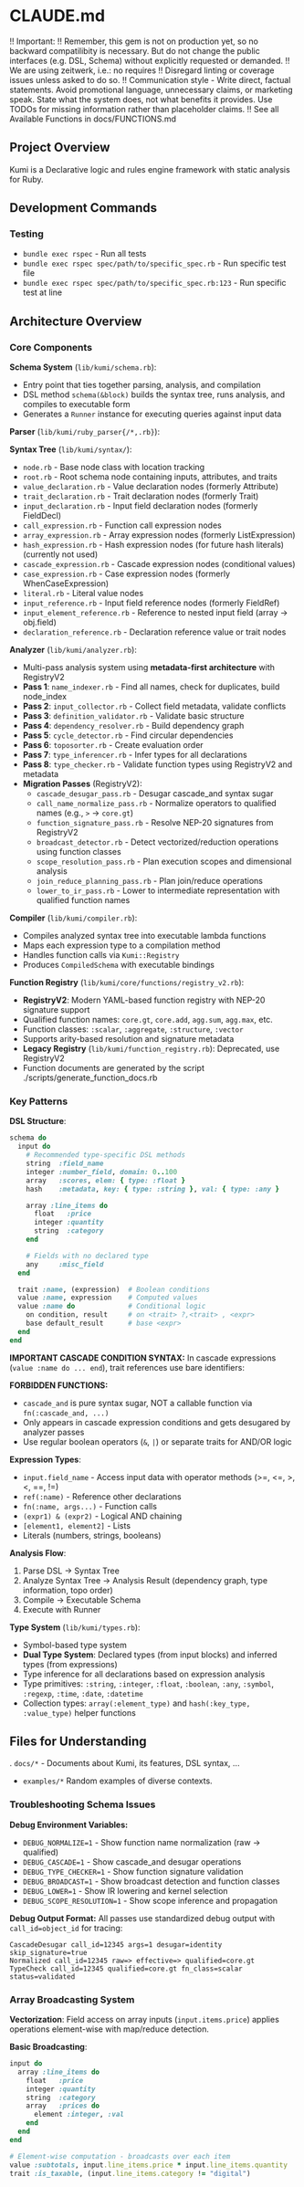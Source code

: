 # CLAUDE.md

!! Important:
!! Remember, this gem is not on production yet, so no backward compatilibity is necessary. But do not change the public interfaces (e.g. DSL, Schema) without explicitly requested or demanded. 
!! We are using zeitwerk, i.e.: no requires
!! Disregard linting or coverage issues unless asked to do so.
!! Communication style - Write direct, factual statements. Avoid promotional language, unnecessary claims, or marketing speak. State what the system does, not what benefits it provides. Use TODOs for missing information rather than placeholder claims.
!! See all Available Functions in docs/FUNCTIONS.md

## Project Overview

Kumi is a Declarative logic and rules engine framework with static analysis for Ruby.

## Development Commands

### Testing
- `bundle exec rspec` - Run all tests
- `bundle exec rspec spec/path/to/specific_spec.rb` - Run specific test file
- `bundle exec rspec spec/path/to/specific_spec.rb:123` - Run specific test at line

## Architecture Overview

### Core Components

**Schema System** (`lib/kumi/schema.rb`):
- Entry point that ties together parsing, analysis, and compilation
- DSL method `schema(&block)` builds the syntax tree, runs analysis, and compiles to executable form
- Generates a `Runner` instance for executing queries against input data

**Parser** (`lib/kumi/ruby_parser{/*,.rb}`):

**Syntax Tree** (`lib/kumi/syntax/`):
- `node.rb` - Base node class with location tracking
- `root.rb` - Root schema node containing inputs, attributes, and traits
- `value_declaration.rb` - Value declaration nodes (formerly Attribute)
- `trait_declaration.rb` - Trait declaration nodes (formerly Trait)
- `input_declaration.rb` - Input field declaration nodes (formerly FieldDecl)
- `call_expression.rb` - Function call expression nodes
- `array_expression.rb` - Array expression nodes (formerly ListExpression)
- `hash_expression.rb` - Hash expression nodes (for future hash literals) (currently not used)
- `cascade_expression.rb` - Cascade expression nodes (conditional values)
- `case_expression.rb` - Case expression nodes (formerly WhenCaseExpression)
- `literal.rb` - Literal value nodes
- `input_reference.rb` - Input field reference nodes (formerly FieldRef) 
- `input_element_reference.rb` - Reference to nested input field (array -> obj.field) 
- `declaration_reference.rb` - Declaration reference value or trait nodes

**Analyzer** (`lib/kumi/analyzer.rb`):
- Multi-pass analysis system using **metadata-first architecture** with RegistryV2
- **Pass 1**: `name_indexer.rb` - Find all names, check for duplicates, build node_index
- **Pass 2**: `input_collector.rb` - Collect field metadata, validate conflicts
- **Pass 3**: `definition_validator.rb` - Validate basic structure
- **Pass 4**: `dependency_resolver.rb` - Build dependency graph
- **Pass 5**: `cycle_detector.rb` - Find circular dependencies
- **Pass 6**: `toposorter.rb` - Create evaluation order
- **Pass 7**: `type_inferencer.rb` - Infer types for all declarations
- **Pass 8**: `type_checker.rb` - Validate function types using RegistryV2 and metadata
- **Migration Passes** (RegistryV2): 
  - `cascade_desugar_pass.rb` - Desugar cascade_and syntax sugar
  - `call_name_normalize_pass.rb` - Normalize operators to qualified names (e.g., `>` → `core.gt`)
  - `function_signature_pass.rb` - Resolve NEP-20 signatures from RegistryV2
  - `broadcast_detector.rb` - Detect vectorized/reduction operations using function classes
  - `scope_resolution_pass.rb` - Plan execution scopes and dimensional analysis
  - `join_reduce_planning_pass.rb` - Plan join/reduce operations
  - `lower_to_ir_pass.rb` - Lower to intermediate representation with qualified function names

**Compiler** (`lib/kumi/compiler.rb`):
- Compiles analyzed syntax tree into executable lambda functions
- Maps each expression type to a compilation method
- Handles function calls via `Kumi::Registry`
- Produces `CompiledSchema` with executable bindings

**Function Registry** (`lib/kumi/core/functions/registry_v2.rb`):
- **RegistryV2**: Modern YAML-based function registry with NEP-20 signature support
- Qualified function names: `core.gt`, `core.add`, `agg.sum`, `agg.max`, etc.
- Function classes: `:scalar`, `:aggregate`, `:structure`, `:vector`
- Supports arity-based resolution and signature metadata
- **Legacy Registry** (`lib/kumi/function_registry.rb`): Deprecated, use RegistryV2
- Function documents are generated by the script ./scripts/generate_function_docs.rb

### Key Patterns
**DSL Structure**:
```ruby
schema do
  input do
    # Recommended type-specific DSL methods
    string  :field_name
    integer :number_field, domain: 0..100
    array   :scores, elem: { type: :float }
    hash    :metadata, key: { type: :string }, val: { type: :any }

    array :line_items do
      float   :price
      integer :quantity
      string  :category
    end

    # Fields with no declared type
    any     :misc_field
  end

  trait :name, (expression)  # Boolean conditions
  value :name, expression    # Computed values
  value :name do             # Conditional logic
    on condition, result     # on <trait> ?,<trait> , <expr>
    base default_result      # base <expr>
  end
end
```

**IMPORTANT CASCADE CONDITION SYNTAX:**
In cascade expressions (`value :name do ... end`), trait references use bare identifiers:

**FORBIDDEN FUNCTIONS:**
- `cascade_and` is pure syntax sugar, NOT a callable function via `fn(:cascade_and, ...)`
- Only appears in cascade expression conditions and gets desugared by analyzer passes
- Use regular boolean operators (`&`, `|`) or separate traits for AND/OR logic

**Expression Types**:
- `input.field_name` - Access input data with operator methods (>=, <=, >, <, ==, !=)
- `ref(:name)` - Reference other declarations
- `fn(:name, args...)` - Function calls
- `(expr1) & (expr2)` - Logical AND chaining
- `[element1, element2]` - Lists
- Literals (numbers, strings, booleans)

**Analysis Flow**:
1. Parse DSL → Syntax Tree
2. Analyze Syntax Tree → Analysis Result (dependency graph, type information, topo order)
3. Compile → Executable Schema  
4. Execute with Runner

**Type System** (`lib/kumi/types.rb`):
- Symbol-based type system
- **Dual Type System**: Declared types (from input blocks) and inferred types (from expressions)
- Type inference for all declarations based on expression analysis
- Type primitives: `:string`, `:integer`, `:float`, `:boolean`, `:any`, `:symbol`, `:regexp`, `:time`, `:date`, `:datetime`
- Collection types: `array(:element_type)` and `hash(:key_type, :value_type)` helper functions

## Files for Understanding

. `docs/*` - Documents about Kumi, its features, DSL syntax, ... 
- `examples/*` Random examples of diverse contexts.

### Troubleshooting Schema Issues

**Debug Environment Variables:**
- `DEBUG_NORMALIZE=1` - Show function name normalization (raw → qualified)
- `DEBUG_CASCADE=1` - Show cascade_and desugar operations  
- `DEBUG_TYPE_CHECKER=1` - Show function signature validation
- `DEBUG_BROADCAST=1` - Show broadcast detection and function classes
- `DEBUG_LOWER=1` - Show IR lowering and kernel selection
- `DEBUG_SCOPE_RESOLUTION=1` - Show scope inference and propagation

**Debug Output Format:**
All passes use standardized debug output with `call_id=object_id` for tracing:
```
CascadeDesugar call_id=12345 args=1 desugar=identity skip_signature=true
Normalized call_id=12345 raw=> effective=> qualified=core.gt  
TypeCheck call_id=12345 qualified=core.gt fn_class=scalar status=validated
```


### Array Broadcasting System

**Vectorization**: Field access on array inputs (`input.items.price`) applies operations element-wise with map/reduce detection.

**Basic Broadcasting**:
```ruby
input do
  array :line_items do
    float   :price
    integer :quantity  
    string  :category
    array   :prices do
      element :integer, :val
    end
  end
end

# Element-wise computation - broadcasts over each item
value :subtotals, input.line_items.price * input.line_items.quantity
trait :is_taxable, (input.line_items.category != "digital")
```
